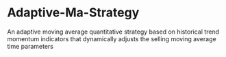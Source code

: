 # Adaptive-Ma-Strategy
An adaptive moving average quantitative strategy based on historical trend momentum indicators that dynamically adjusts the selling moving average time parameters
